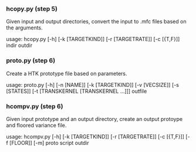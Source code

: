 ### hcopy.py (step 5)

Given input and output directories, convert the input to .mfc files based on
the arguments.

usage: hcopy.py [-h] [-k [TARGETKIND]] [-r [TARGETRATE]] [-c [{T,F}]]
                indir outdir

### proto.py (step 6)

Create a HTK prototype file based on parameters.

usage: proto.py [-h] [-n [NAME]] [-k [TARGETKIND]] [-v [VECSIZE]]
                [-s [STATES]] [-t [TRANSKERNEL [TRANSKERNEL ...]]]
                outfile

### hcompv.py (step 6)

Given input prototype and an output directory, create an output protoype and floored variance file.

usage: hcompv.py [-h] [-k [TARGETKIND]] [-r [TARGETRATE]] [-c [{T,F}]]
                 [-f [FLOOR]] [-m]
                 proto script outdir

